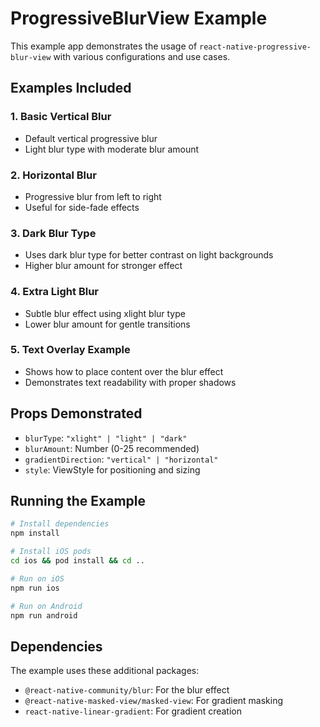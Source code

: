 # ProgressiveBlurView Example

This example app demonstrates the usage of `react-native-progressive-blur-view` with various configurations and use cases.

## Examples Included

### 1. Basic Vertical Blur
- Default vertical progressive blur
- Light blur type with moderate blur amount

### 2. Horizontal Blur
- Progressive blur from left to right
- Useful for side-fade effects

### 3. Dark Blur Type
- Uses dark blur type for better contrast on light backgrounds
- Higher blur amount for stronger effect

### 4. Extra Light Blur
- Subtle blur effect using xlight blur type
- Lower blur amount for gentle transitions

### 5. Text Overlay Example
- Shows how to place content over the blur effect
- Demonstrates text readability with proper shadows

## Props Demonstrated

- `blurType`: `"xlight" | "light" | "dark"`
- `blurAmount`: Number (0-25 recommended)
- `gradientDirection`: `"vertical" | "horizontal"`
- `style`: ViewStyle for positioning and sizing

## Running the Example

```bash
# Install dependencies
npm install

# Install iOS pods
cd ios && pod install && cd ..

# Run on iOS
npm run ios

# Run on Android
npm run android
```

## Dependencies

The example uses these additional packages:
- `@react-native-community/blur`: For the blur effect
- `@react-native-masked-view/masked-view`: For gradient masking
- `react-native-linear-gradient`: For gradient creation
